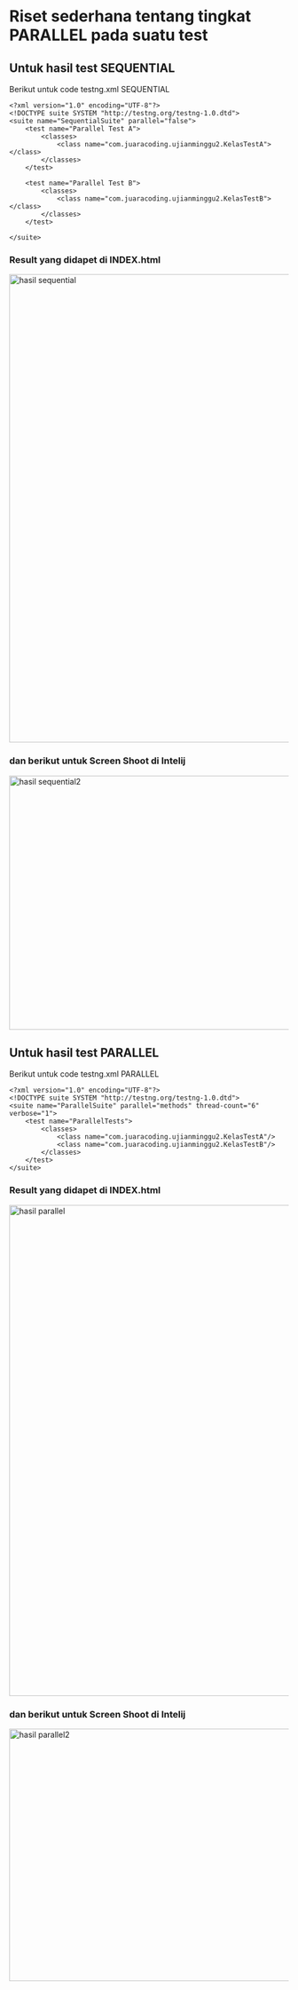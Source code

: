 # Riset sederhana tentang tingkat PARALLEL pada suatu test

## Untuk hasil test SEQUENTIAL 

Berikut untuk code testng.xml SEQUENTIAL 
```
<?xml version="1.0" encoding="UTF-8"?>
<!DOCTYPE suite SYSTEM "http://testng.org/testng-1.0.dtd">
<suite name="SequentialSuite" parallel="false">
    <test name="Parallel Test A">
        <classes>
            <class name="com.juaracoding.ujianminggu2.KelasTestA"></class>
        </classes>
    </test>

    <test name="Parallel Test B">
        <classes>
            <class name="com.juaracoding.ujianminggu2.KelasTestB"></class>
        </classes>
    </test>

</suite>
```
### Result yang didapet di INDEX.html
<img width="1907" height="844" alt="hasil sequential" src="https://github.com/user-attachments/assets/d4764535-dc2c-42d2-8878-3616b3408951" />

### dan berikut untuk Screen Shoot di Intelij
<img width="1278" height="458" alt="hasil sequential2" src="https://github.com/user-attachments/assets/2adb0d7d-568b-40b6-898f-30002d264a35" />

## Untuk hasil test PARALLEL

Berikut untuk code testng.xml PARALLEL 
```
<?xml version="1.0" encoding="UTF-8"?>
<!DOCTYPE suite SYSTEM "http://testng.org/testng-1.0.dtd">
<suite name="ParallelSuite" parallel="methods" thread-count="6" verbose="1">
    <test name="ParallelTests">
        <classes>
            <class name="com.juaracoding.ujianminggu2.KelasTestA"/>
            <class name="com.juaracoding.ujianminggu2.KelasTestB"/>
        </classes>
    </test>
</suite>
```
### Result yang didapet di INDEX.html
<img width="1912" height="885" alt="hasil parallel" src="https://github.com/user-attachments/assets/c6206e65-a41f-4269-b764-c04d4ba318f2" />

### dan berikut untuk Screen Shoot di Intelij
<img width="1275" height="455" alt="hasil parallel2" src="https://github.com/user-attachments/assets/9fbd8b9c-16e7-48ac-927a-c8bd43d42e70" />
